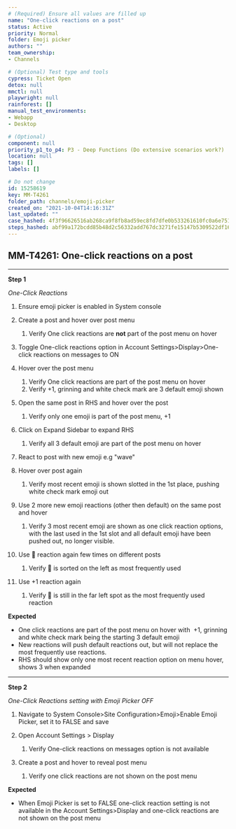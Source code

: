 ```yaml
---
# (Required) Ensure all values are filled up
name: "One-click reactions on a post"
status: Active
priority: Normal
folder: Emoji picker
authors: ""
team_ownership: 
- Channels

# (Optional) Test type and tools
cypress: Ticket Open
detox: null
mmctl: null
playwright: null
rainforest: []
manual_test_environments: 
- Webapp
- Desktop

# (Optional)
component: null
priority_p1_to_p4: P3 - Deep Functions (Do extensive scenarios work?)
location: null
tags: []
labels: []

# Do not change
id: 15258619
key: MM-T4261
folder_path: channels/emoji-picker
created_on: "2021-10-04T14:16:31Z"
last_updated: ""
case_hashed: 4f3f96626516ab268ca9f8fb8ad59ec8fd7dfe0b533261610fc0a6e75120559e64466b686bcf54a70c145bb9f2e08d58
steps_hashed: abf99a172bcdd85b48d2c56332add767dc3271fe15147b5309522df16c2408cffeb9b87b00cac43cc9a3d96a3fdd9fc3
---
```


## MM-T4261: One-click reactions on a post

---

**Step 1**

_One-Click Reactions_

1. Ensure emoji picker is enabled in System console

2. Create a post and hover over post menu

   1. Verify One click reactions are **not** part of the post menu on hover

3. Toggle One-click reactions option in Account Settings>Display>One-click reactions on messages to ON

4. Hover over the post menu

   1. Verify One click reactions are part of the post menu on hover
   2. Verify +1, grinning and white check mark are 3 default emoji shown

5. Open the same post in RHS and hover over the post

   1. Verify only one emoji is part of the post menu, +1

6. Click on Expand Sidebar to expand RHS

   1. Verify all 3 default emoji are part of the post menu on hover

7. React to post with new emoji e.g "wave" 

8. Hover over post again

   1. Verify most recent emoji is shown slotted in the 1st place, pushing white check mark emoji out

9. Use 2 more new emoji reactions (other then default) on the same post and hover 

   1. Verify 3 most recent emoji are shown as one click reaction options, with the last used in the 1st slot and all default emoji have been pushed out, no longer visible.

10. Use :wave: reaction again few times on different posts

    1. Verify :wave: is sorted on the left as most frequently used

11. Use +1 reaction again

    1. Verify :wave: is still in the far left spot as the most frequently used reaction

**Expected**

- One click reactions are part of the post menu on hover with  +1, grinning and white check mark being the starting 3 default emoji
- New reactions will push default reactions out, but will not replace the most frequently use reactions.
- RHS should show only one most recent reaction option on menu hover, shows 3 when expanded

---

**Step 2**

_One-Click Reactions setting with Emoji Picker OFF_

1. Navigate to System Console>Site Configuration>Emoji>Enable Emoji Picker, set it to FALSE and save

2. Open Account Settings > Display

   1. Verify One-click reactions on messages option is not available 

3. Create a post and hover to reveal post menu 

   1. Verify one click reactions are not shown on the post menu

**Expected**

- When Emoji Picker is set to FALSE one-click reaction setting is not available in the Account Settings>Display and one-click reactions are not shown on the post menu
